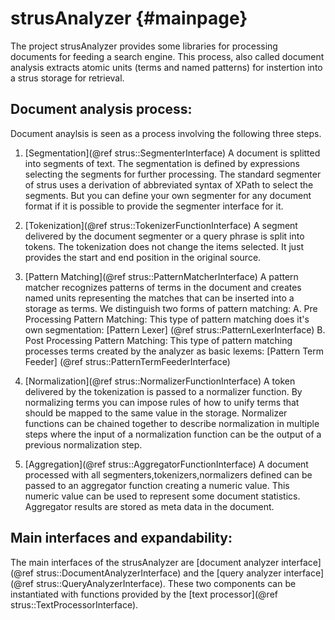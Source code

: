 strusAnalyzer	 {#mainpage}
=============

The project strusAnalyzer provides some libraries for processing documents for feeding a search engine.
This process, also called document analysis extracts atomic units (terms and named patterns) for instertion into a strus storage for retrieval.

Document analysis process:
--------------------------
Document anaylsis is seen as a process involving the following three steps.

1. [Segmentation](@ref strus::SegmenterInterface)
	A document is splitted into segments of text. The segmentation is defined by expressions selecting the segments for further processing. The standard segmenter of strus uses a derivation of abbreviated syntax of XPath to select the segments.
	But you can define your own segmenter for any document format if it is possible to provide the segmenter interface for it.

2. [Tokenization](@ref strus::TokenizerFunctionInterface)
	A segment delivered by the document segmenter or a query phrase is split into tokens. The tokenization does not change the items selected. It just provides the start and end position in the original source.

3. [Pattern Matching](@ref strus::PatternMatcherInterface)
	A pattern matcher recognizes patterns of terms in the document and creates named units representing the matches that can be inserted into a storage as terms.
	We distinguish two forms of pattern matching:
	A. Pre Processing Pattern Matching: This type of pattern matching does it's own segmentation: [Pattern Lexer] (@ref strus::PatternLexerInterface)
	B. Post Processing Pattern Matching: This type of pattern matching processes terms created by the analyzer as basic lexems: [Pattern Term Feeder] (@ref strus::PatternTermFeederInterface)

4. [Normalization](@ref strus::NormalizerFunctionInterface)
	A token delivered by the tokenization is passed to a normalizer function. By normalizing terms you can impose rules of how to unify terms that should be mapped to the same value in the storage. Normalizer functions can be chained together to describe normalization in multiple steps where the input of a normalization function can be the output of a previous normalization step.

5. [Aggregation](@ref strus::AggregatorFunctionInterface)
	A document processed with all segmenters,tokenizers,normalizers defined can be passed to an aggregator function creating a numeric value. This numeric value can be used to represent some document statistics. Aggregator results are stored as meta data in the document.

Main interfaces and expandability:
----------------------------------
The main interfaces of the strusAnalyzer are
        [document analyzer interface](@ref strus::DocumentAnalyzerInterface)
and the [query analyzer interface](@ref strus::QueryAnalyzerInterface).
These two components can be instantiated with functions provided by the [text processor](@ref strus::TextProcessorInterface).




